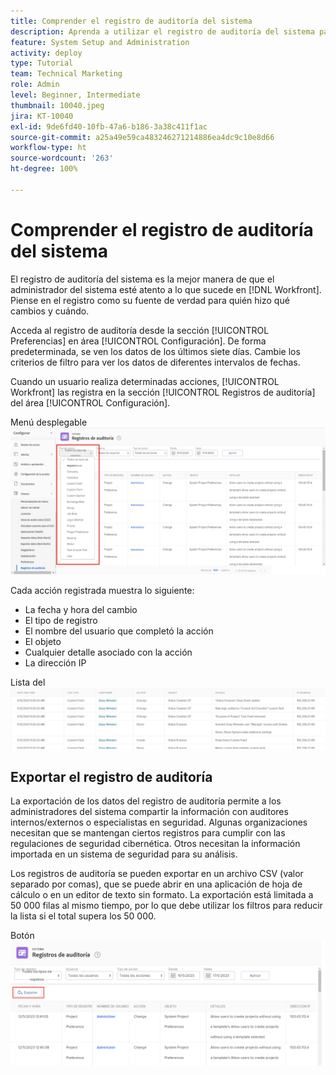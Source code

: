 ```yaml
---
title: Comprender el registro de auditoría del sistema
description: Aprenda a utilizar el registro de auditoría del sistema para revisar cuándo se realizaron cambios y cuándo a los elementos.
feature: System Setup and Administration
activity: deploy
type: Tutorial
team: Technical Marketing
role: Admin
level: Beginner, Intermediate
thumbnail: 10040.jpeg
jira: KT-10040
exl-id: 9de6fd40-10fb-47a6-b186-3a38c411f1ac
source-git-commit: a25a49e59ca483246271214886ea4dc9c10e8d66
workflow-type: ht
source-wordcount: '263'
ht-degree: 100%

---
```


# Comprender el registro de auditoría del sistema

El registro de auditoría del sistema es la mejor manera de que el administrador del sistema esté atento a lo que sucede en [!DNL Workfront]. Piense en el registro como su fuente de verdad para quién hizo qué cambios y cuándo.

Acceda al registro de auditoría desde la sección [!UICONTROL Preferencias] en área [!UICONTROL Configuración]. De forma predeterminada, se ven los datos de los últimos siete días. Cambie los criterios de filtro para ver los datos de diferentes intervalos de fechas.

Cuando un usuario realiza determinadas acciones, [!UICONTROL Workfront] las registra en la sección [!UICONTROL Registros de auditoría] del área [!UICONTROL Configuración].

Menú desplegable ![[!UICONTROL Tipo de registro] en la página [!UICONTROL Registros de auditoría] en [!UICONTROL Configuración]](assets/admin-fund-audit-log-1.png)

Cada acción registrada muestra lo siguiente:

* La fecha y hora del cambio
* El tipo de registro
* El nombre del usuario que completó la acción
* El objeto
* Cualquier detalle asociado con la acción
* La dirección IP

Lista del ![[!UICONTROL Registro de auditoría]](assets/admin-fund-audit-log-2.JPG)

## Exportar el registro de auditoría

La exportación de los datos del registro de auditoría permite a los administradores del sistema compartir la información con auditores internos/externos o especialistas en seguridad. Algunas organizaciones necesitan que se mantengan ciertos registros para cumplir con las regulaciones de seguridad cibernética. Otros necesitan la información importada en un sistema de seguridad para su análisis.

Los registros de auditoría se pueden exportar en un archivo CSV (valor separado por comas), que se puede abrir en una aplicación de hoja de cálculo o en un editor de texto sin formato. La exportación está limitada a 50 000 filas al mismo tiempo, por lo que debe utilizar los filtros para reducir la lista si el total supera los 50 000.

Botón ![[!UICONTROL Exportar] en la página [!UICONTROL Registros de auditoría] ](assets/admin-fund-audit-log-3.png)

<!---
learn more URLs
Audit logs
Managing audit logs
--->
